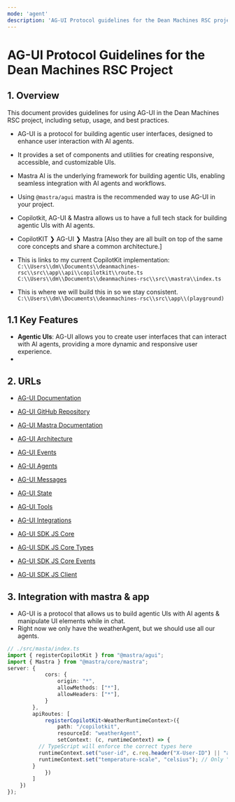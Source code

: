 ```yaml
---
mode: 'agent'
description: 'AG-UI Protocol guidelines for the Dean Machines RSC project'
---
```

# AG-UI Protocol Guidelines for the Dean Machines RSC Project
## 1. Overview
This document provides guidelines for using AG-UI in the Dean Machines RSC project, including setup, usage, and best practices.
- AG-UI is a protocol for building agentic user interfaces, designed to enhance user interaction with AI agents.
- It provides a set of components and utilities for creating responsive, accessible, and customizable UIs.
- Mastra AI is the underlying framework for building agentic UIs, enabling seamless integration with AI agents and workflows.
- Using `@mastra/agui` mastra is the recommended way to use AG-UI in your project.
- Copilotkit, AG-UI & Mastra allows us to have a full tech stack for building agentic UIs with AI agents.
- CopilotKIT ❯ AG-UI ❯ Mastra [Also they are all built on top of the same core concepts and share a common architecture.]


- This is links to my current CopilotKit implementation:
`C:\\Users\\dm\\Documents\\deanmachines-rsc\\src\\app\\api\\copilotkit\\route.ts`
`C:\\Users\\dm\\Documents\\deanmachines-rsc\\src\\mastra\\index.ts`

- This is where we will build this in so we stay consistent.
`C:\\Users\\dm\\Documents\\deanmachines-rsc\\src\\app\\(playground)`

## 1.1 Key Features
- **Agentic UIs**: AG-UI allows you to create user interfaces that can interact with AI agents, providing a more dynamic and responsive user experience.
-

## 2. URLs
- [AG-UI Documentation](https://docs.ag-ui.com/introduction)
- [AG-UI GitHub Repository](https://github.com/ag-ui-protocol/ag-ui)
- [AG-UI Mastra Documentation](https://mastra.ai/en/docs/frameworks/agentic-uis/copilotkit)
- [AG-UI Architecture](https://docs.ag-ui.com/concepts/architecture)
- [AG-UI Events](https://docs.ag-ui.com/concepts/events)
- [AG-UI Agents](https://docs.ag-ui.com/concepts/agents)
- [AG-UI Messages](https://docs.ag-ui.com/concepts/messages)
- [AG-UI State](https://docs.ag-ui.com/concepts/state)
- [AG-UI Tools](https://docs.ag-ui.com/concepts/tools)
- [AG-UI Integrations](https://docs.ag-ui.com/integrations)

- [AG-UI SDK JS Core](https://docs.ag-ui.com/sdk/js/core/overview)
- [AG-UI SDK JS Core Types](https://docs.ag-ui.com/sdk/js/core/types)
- [AG-UI SDK JS Core Events](https://docs.ag-ui.com/sdk/js/core/events)
- [AG-UI SDK JS Client](https://docs.ag-ui.com/sdk/js/client/overview)

## 3. Integration with mastra & app

- AG-UI is a protocol that allows us to build agentic UIs with AI agents & manipulate UI elements while in chat.
- Right now we only have the weatherAgent, but we should use all our agents.

```ts
// ./src/masta/index.ts
import { registerCopilotKit } from "@mastra/agui";
import { Mastra } from "@mastra/core/mastra";
server: {
            cors: {
                origin: "*",
                allowMethods: ["*"],
                allowHeaders: ["*"],
            }
        },
        apiRoutes: [
            registerCopilotKit<WeatherRuntimeContext>({
                path: "/copilotkit",
                resourceId: "weatherAgent",
                setContext: (c, runtimeContext) => {
          // TypeScript will enforce the correct types here
          runtimeContext.set("user-id", c.req.header("X-User-ID") || "anonymous");
          runtimeContext.set("temperature-scale", "celsius"); // Only "celsius" | "fahrenheit" allowed
        }
            })
        ]
    })
});
```



